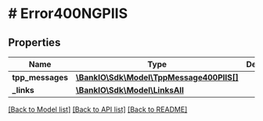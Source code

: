 # # Error400NGPIIS

## Properties

Name | Type | Description | Notes
------------ | ------------- | ------------- | -------------
**tpp_messages** | [**\BankIO\Sdk\Model\TppMessage400PIIS[]**](TppMessage400PIIS.md) |  | [optional] 
**_links** | [**\BankIO\Sdk\Model\LinksAll**](LinksAll.md) |  | [optional] 

[[Back to Model list]](../../README.md#documentation-for-models) [[Back to API list]](../../README.md#documentation-for-api-endpoints) [[Back to README]](../../README.md)


